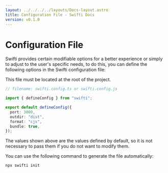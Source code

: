 ```yaml
---
layout: ../../../../layouts/Docs-layout.astro
title: Configuration File - Swifti Docs
version: v0.1.0
---
```


# Configuration File

Swifti provides certain modifiable options for a better experience or simply to adjust to the user's specific needs, to do this, you can define the following options in the Swifti configuration file:

This file must be located at the root of the project.

```ts
// filename: swifti.config.ts or swifti.config.js

import { defineConfig } from "swifti";

export default defineConfig({
  port: 3000,
  outdir: "dist",
  format: "cjs",
  bundle: true,
});
```

The values shown above are the values defined by default, so it is not necessary to pass them if you do not want to modify them.

You can use the following command to generate the file automatically:

```bash
npx swifti init
```
